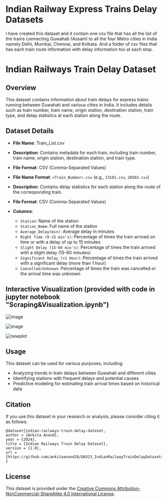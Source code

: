 # Indian Railway Express Trains Delay Datasets 
I have created  this dataset and it contain  one csv file that has all the list of  the  trains connecting Guwahati (Assam) to all the four Metro cities in India namely Delhi, Mumbai, Chennai, and Kolkata. 
And a folder of csv files that has each train route information with delay information too at each stop.

# Indian Railways Train Delay Dataset

## Overview

This dataset contains information about train delays for express trains running between Guwahati and various cities in India. It includes details such as train number, train name, origin station, destination station, train type, and delay statistics at each station along the route.

## Dataset Details

- **File Name**: Train_List.csv
- **Description**: Contains metadata for each train, including train number, train name, origin station, destination station, and train type.
- **File Format**: CSV (Comma-Separated Values)

- **File Name Format**: `<Train_Number>.csv` (e.g., `13181.csv`, `20503.csv`)
- **Description**: Contains delay statistics for each station along the route of the corresponding train.
- **File Format**: CSV (Comma-Separated Values)
- **Columns**:
  - `Station`: Name of the station
  - `Station_Name`: Full name of the station
  - `Average_Delay(min)`: Average delay in minutes
  - `Right Time (0-15 min's)`: Percentage of times the train arrived on time or with a delay of up to 15 minutes
  - `Slight Delay (15-60 min's)`: Percentage of times the train arrived with a slight delay (15-60 minutes)
  - `Significant Delay (>1 Hour)`: Percentage of times the train arrived with a significant delay (more than 1 hour)
  - `Cancelled/Unknown`: Percentage of times the train was cancelled or the arrival time was unknown


## Interactive Visualization (provided with code in jupyter notebook "Scraping&Visualization.ipynb")

![image](https://github.com/ankitaanand28/DA323_IndianRailwayTrainDelayDatasets/assets/95133586/fdcc6acc-56b5-4670-8625-afc3501136a6)



![image](https://github.com/ankitaanand28/DA323_IndianRailwayTrainDelayDatasets/assets/95133586/0a3b90ef-8cfe-41db-855b-ee5fff13efdc)

![newplot](https://github.com/ankitaanand28/DA323_IndianRailwayTrainDelayDatasets/assets/95133586/df1c2fe5-e06d-431d-b9ef-e8fe4002703b)

## Usage

This dataset can be used for various purposes, including:

- Analyzing trends in train delays between Guwahati and different cities
- Identifying stations with frequent delays and potential causes
- Predictive modeling for estimating train arrival times based on historical data

## Citation

If you use this dataset in your research or analysis, please consider citing it as follows:
```
@dataset{indian-railways-train-delay-dataset,
author = {Ankita Anand},
year = {2024},
title = {Indian Railways Train Delay Dataset},
version = {1.0},
url = {https://github.com/ankitaanand28/DA323_IndianRailwayTrainDelayDatasets}
}
```

## License

This dataset is provided under the [Creative Commons Attribution-NonCommercial-ShareAlike 4.0 International License](https://creativecommons.org/licenses/by-nc-sa/4.0/).




